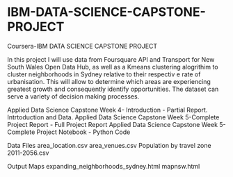 # IBM-DATA-SCIENCE-CAPSTONE-PROJECT
Coursera-IBM DATA SCIENCE CAPSTONE PROJECT

In this project I will use data from Foursquare API and Transport for New South Wales Open Data Hub, as well as a Kmeans clustering alogrithim to cluster neighborhoods in Sydney relative to their respectiv e rate of urbanisation. This will allow to determine which areas are experiencing greatest growth and consequently identify opportunities. The dataset can serve a variety of decision making processes. 

Applied Data Science Capstone Week 4- Introduction - Partial Report. Intrtoduction and Data.
Applied Data Science Capstone Week 5-Complete Project Report - Full Project Report
Applied Data Science Capstone Week 5- Complete Project Notebook - Python Code

Data Files
area_location.csv
area_venues.csv
Population by travel zone 2011-2056.csv

Output Maps
expanding_neighborhoods_sydney.html
mapnsw.html
